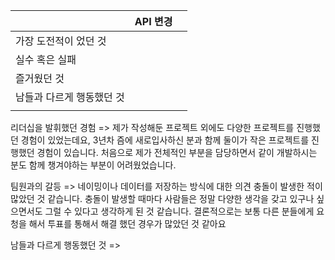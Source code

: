 
|                | API 변경 |     |
| -------------- | ------ | --- |
| 가장 도전적이 었던 것   |        |     |
| 실수 혹은 실패       |        |     |
| 즐거웠던 것         |        |     |
| 남들과 다르게 행동했던 것 |        |     |
|                |        |     |

리더십을 발휘했던 경험
=> 제가 작성해둔 프로젝트 외에도 다양한 프로젝트를 진행했던 경험이 있었는데요, 3년차 즘에 새로입사하신 분과 함께 둘이가 작은 프로젝트를 진행했던 경험이 있습니다. 처음으로 제가 전체적인 부분을 담당하면서 같이 개발하시는 분도 함께 챙겨야하는 부분이 어려웠었습니다. 

팀원과의 갈등
=> 네이밍이나 데이터를 저장하는 방식에 대한 의견 충돌이 발생한 적이 많았던 것 같습니다. 충돌이 발생할 때마다 사람들은 정말 다양한 생각을 갖고 있구나 싶으면서도 그럴 수 있다고 생각하게 된 것 같습니다. 결론적으로는 보통 다른 분들에게 요청을 해서 투표를 통해서 해결  했던 경우가 많았던 것 같아요

남들과 다르게 행동했던 것
=> 